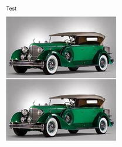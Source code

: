 
Test

[![Title: images/image1471560468429.Jpeg](https://raw.githubusercontent.com/umasubra/test3/master/images/image1471560468429.Jpeg)](https://raw.githubusercontent.com/umasubra/test3/master/images/image1471560468429.Jpeg)
[![Title: images/image1471560468429.Jpeg](https://raw.githubusercontent.com/umasubra/test3/master/images/image1471560468429.Jpeg)](https://raw.githubusercontent.com/umasubra/test3/master/images/image1471560468429.Jpeg)
